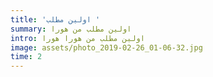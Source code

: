 ```yaml
---
title: 'اولین مطلب '
summary: اولین مطلب من هورا
intro: اولین مطلب من هورا هورا
image: assets/photo_2019-02-26_01-06-32.jpg
time: 2
---
```

